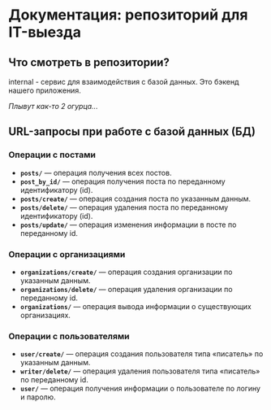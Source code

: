 # Документация: репозиторий для IT-выезда

## Что смотреть в репозитории?
internal - сервис для взаимодействия с базой данных. Это бэкенд нашего приложения.

*Плывут как-то 2 огурца...*



## URL-запросы при работе с базой данных (БД)

### Операции с постами

- **`posts/`** — операция получения всех постов.
- **`post_by_id/`** — операция получения поста по переданному идентификатору (id).
- **`posts/create/`** — операция создания поста по указанным данным.
- **`posts/delete/`** — операция удаления поста по переданному идентификатору (id).
- **`posts/update/`** — операция изменения информации в посте по переданному id.

### Операции с организациями

- **`organizations/create/`** — операция создания организации по указанным данным.
- **`organizations/delete/`** — операция удаления организации по переданному id.
- **`organizations/`** — операция вывода информации о существующих организациях.

### Операции с пользователями

- **`user/create/`** — операция создания пользователя типа «писатель» по указанным данным.
- **`writer/delete/`** — операция удаления пользователя типа «писатель» по переданному id.
- **`user/`** — операция получения информации о пользователе по логину и паролю.
